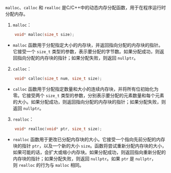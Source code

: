 `malloc`、`calloc` 和 `realloc` 是C/C++中的动态内存分配函数，用于在程序运行时分配内存。
1. `malloc`：
```cpp
    void* malloc(size_t size);
```
* `malloc` 函数用于分配指定大小的内存块，并返回指向分配的内存块的指针。它接受一个 `size_t` 类型的参数，表示要分配的字节数。如果分配成功，则返回指向分配的内存块的指针；如果分配失败，则返回 `nullptr`。

2. `calloc`：
```cpp
    void* calloc(size_t num, size_t size);
```
* `calloc` 函数用于分配指定数量和大小的连续内存块，并将所有位初始化为零。它接受两个 `size_t` 类型的参数，分别表示要分配的元素数量和每个元素的大小。如果分配成功，则返回指向分配的内存块的指针；如果分配失败，则返回 `nullptr`。

3. `realloc`：
```cpp
    void* realloc(void* ptr, size_t size);
```
* `realloc` 函数用于更改已分配内存块的大小。它接受一个指向先前分配的内存块的指针 `ptr`，以及一个新的大小 `size`。函数将尝试重新分配内存块的大小，如果可能的话，会扩大或缩小内存块。如果分配成功，则返回指向重新分配的内存块的指针；如果分配失败，则返回 `nullptr`。如果 `ptr` 是 `nullptr`，则 `realloc` 的行为与 `malloc` 相同。